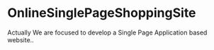 # OnlineSinglePageShoppingSite
Actually We are focused to develop a Single Page Application based website..
